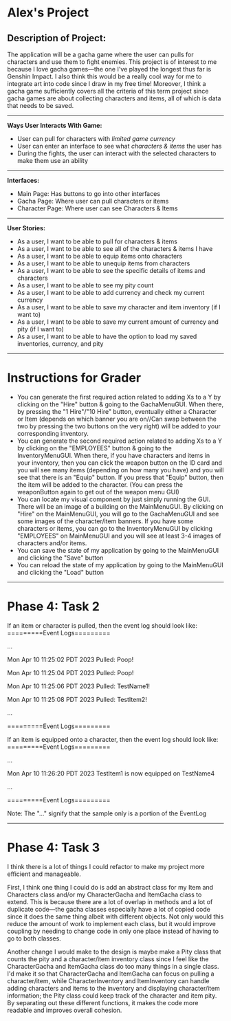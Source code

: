 # Alex's Project

## Description of Project:
The application will be a gacha game where the user can pulls for characters and use them to fight enemies. 
This project is of interest to me because I love gacha games—the one I've played the longest thus far is Genshin
Impact. I also think this would be a really cool way for me to integrate art into code since I draw in my free time! 
Moreover, I think a gacha game sufficiently covers all the criteria of this term project since gacha games are about 
collecting characters and items, all of which is data that needs to be saved.



***

**Ways User Interacts With Game:**
- User can pull for characters with *limited game currency*
- User can enter an interface to see what *characters & items* the user has
- During the fights, the user can interact with the selected characters to make them use an ability

***

**Interfaces:**
- Main Page: Has buttons to  go into other interfaces
- Gacha Page: Where user can pull characters or items
- Character Page: Where user can see Characters & Items

***

**User Stories:**
- As a user, I want to be able to pull for characters & items
- As a user, I want to be able to see all of the characters & items I have
- As a user, I want to be able to equip items onto characters
- As a user, I want to be able to unequip items from characters
- As a user, I want to be able to see the specific details of items and characters
- As a user, I want to be able to see my pity count
- As a user, I want to be able to add currency and check my current currency
- As a user, I want to be able to save my character and item inventory (if I want to)
- As a user, I want to be able to save my current amount of currency and pity (if I want to)
- As a user, I want to be able to have the option to load my saved inventories, currency, and pity


***

# Instructions for Grader
- You can generate the first required action related to adding Xs to a Y by clicking on the "Hire" button & going to the 
GachaMenuGUI. When there, by pressing the "1 Hire"/"10 Hire" button, eventually either a Character or Item (depends on 
which banner you are on//Can swap between the two by pressing the two buttons on the very right) will be added to your 
corresponding inventory.
- You can generate the second required action related to adding Xs to a Y by clicking on the "EMPLOYEES" button & going 
to the InventoryMenuGUI. When there, if you have characters and items in your inventory, then you can click the weapon
button on the ID card and you will see many items (depending on how many you have) and you will see that there is an
"Equip" button. If you press that "Equip" button, then the item will be added to the character. (You can press the 
weaponButton again to get out of the weapon menu GUI)
- You can locate my visual component by just simply running the GUI. There will be an image of a building on
the MainMenuGUI. By clicking on "Hire" on the MainMenuGUI, you will go to the GachaMenuGUI and see some images of the 
character/item banners. If you have some characters or items, you can go to the InventoryMenuGUI by clicking "EMPLOYEES" 
on MainMenuGUI and you will see at least 3-4 images of characters and/or items.
- You can save the state of my application by going to the MainMenuGUI and clicking
the "Save" button
- You can reload the state of my application by going to the MainMenuGUI and clicking the
"Load" button

***

# Phase 4: Task 2
If an item or character is pulled, then the event log should look like:
=========Event Logs=========

...

Mon Apr 10 11:25:02 PDT 2023
Pulled: Poop!

Mon Apr 10 11:25:04 PDT 2023
Pulled: Poop!

Mon Apr 10 11:25:06 PDT 2023
Pulled: TestName1!

Mon Apr 10 11:25:08 PDT 2023
Pulled: TestItem2!

...

=========Event Logs=========

If an item is equipped onto a character, then the event log should look like:
=========Event Logs=========

...

Mon Apr 10 11:26:20 PDT 2023
TestItem1 is now equipped on TestName4

...

=========Event Logs=========

Note: The "..." signify that the sample only is a portion of the EventLog

***

# Phase 4: Task 3

I think there is a lot of things I could refactor to make my project
more efficient and manageable. 

First, I think one thing I could do is add an abstract class
for my Item and Characters class and/or my CharacterGacha and ItemGacha class to extend. This is because there
are a lot of overlap in methods and a lot of duplicate code—the gacha classes especially have a lot of copied code 
since it does the same thing albeit with different objects. Not only would this reduce the amount of work to implement each class, but it would improve coupling by needing to 
change code in only one place instead of having to go to both classes.

Another change I would make to the design is maybe make a Pity class that counts the pity and a character/item
inventory class since I feel like the CharacterGacha and ItemGacha class do too many things in a single class. I'd make 
it so that CharacterGacha and ItemGacha can focus on pulling a character/item, while CharacterInventory and ItemInventory 
can handle adding characters and items to the inventory and displaying character/item information; the Pity class could
keep track of the character and item pity. By separating out these different functions, it makes the code more 
readable and improves overall cohesion.